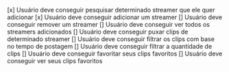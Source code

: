 [x] Usuário deve conseguir pesquisar determinado streamer que ele quer adicionar
[x] Usuário deve conseguir adicionar um streamer
[] Usuário deve conseguir remover um streamer
[] Usuário deve conseguir ver todos os streamers adicionados
[] Usuário deve conseguir puxar clips de determinado streamer
[] Usuário deve conseguir filtrar os clips com base no tempo de postagem
[] Usuário deve conseguir filtrar a quantidade de clips
[] Usuário deve conseguir favoritar seus clips favoritos
[] Usuário deve conseguir ver seus clips favoritos